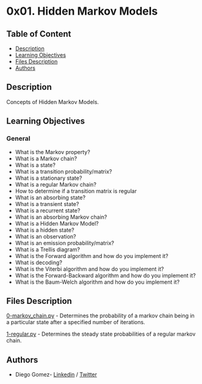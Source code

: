 # 0x01. Hidden Markov Models

## Table of Content
* [Description](#description)
* [Learning Objectives](#learning-objectives)
* [Files Description](#files-description)
* [Authors](#authors)

## Description
Concepts of Hidden Markov Models.


## Learning Objectives
### General


- What is the Markov property?
- What is a Markov chain?
- What is a state?
- What is a transition probability/matrix?
- What is a stationary state?
- What is a regular Markov chain?
- How to determine if a transition matrix is regular
- What is an absorbing state?
- What is a transient state?
- What is a recurrent state?
- What is an absorbing Markov chain?
- What is a Hidden Markov Model?
- What is a hidden state?
- What is an observation?
- What is an emission probability/matrix?
- What is a Trellis diagram?
- What is the Forward algorithm and how do you implement it?
- What is decoding?
- What is the Viterbi algorithm and how do you implement it?
- What is the Forward-Backward algorithm and how do you implement it?
- What is the Baum-Welch algorithm and how do you implement it?



## Files Description

[0-markov_chain.py](0-markov_chain.py) - Determines the probability of a markov chain being in a particular state after a specified number of iterations.

[1-regular.py](1-regular.py) - Determines the steady state probabilities of a regular markov chain.



## Authors
* Diego Gomez- [Linkedin](https://www.linkedin.com/in/diego-g%C3%B3mez-8861b61a1/) / [Twitter](https://twitter.com/dagomez2530)
